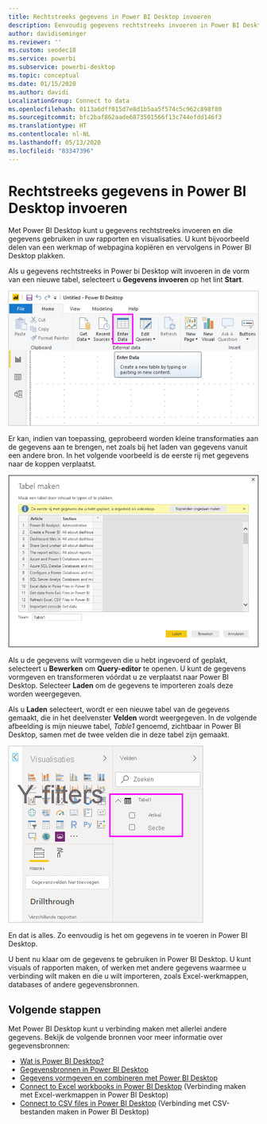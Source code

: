 ```yaml
---
title: Rechtstreeks gegevens in Power BI Desktop invoeren
description: Eenvoudig gegevens rechtstreeks invoeren in Power BI Desktop
author: davidiseminger
ms.reviewer: ''
ms.custom: seodec18
ms.service: powerbi
ms.subservice: powerbi-desktop
ms.topic: conceptual
ms.date: 01/15/2020
ms.author: davidi
LocalizationGroup: Connect to data
ms.openlocfilehash: 0113a6dff015d7e8d1b5aa5f574c5c962c898f80
ms.sourcegitcommit: bfc2baf862aade6873501566f13c744efdd146f3
ms.translationtype: HT
ms.contentlocale: nl-NL
ms.lasthandoff: 05/13/2020
ms.locfileid: "83347396"
---
```

# <a name="enter-data-directly-into-power-bi-desktop"></a>Rechtstreeks gegevens in Power BI Desktop invoeren

Met Power BI Desktop kunt u gegevens rechtstreeks invoeren en die gegevens gebruiken in uw rapporten en visualisaties. U kunt bijvoorbeeld delen van een werkmap of webpagina kopiëren en vervolgens in Power BI Desktop plakken.

Als u gegevens rechtstreeks in Power bi Desktop wilt invoeren in de vorm van een nieuwe tabel, selecteert u **Gegevens invoeren** op het lint **Start**.

![Selecteer in Start de optie Gegevens invoeren](media/desktop-enter-data-directly-into-desktop/enter-data-directly_1.png)

Er kan, indien van toepassing, geprobeerd worden kleine transformaties aan de gegevens aan te brengen, net zoals bij het laden van gegevens vanuit een andere bron. In het volgende voorbeeld is de eerste rij met gegevens naar de koppen verplaatst.

![Gegevens met de eerste rij als kolomtitels](media/desktop-enter-data-directly-into-desktop/enter-data-directly_2.png)

Als u de gegevens wilt vormgeven die u hebt ingevoerd of geplakt, selecteert u **Bewerken** om **Query-editor** te openen. U kunt de gegevens vormgeven en transformeren vóórdat u ze verplaatst naar Power BI Desktop. Selecteer **Laden** om de gegevens te importeren zoals deze worden weergegeven.

Als u **Laden** selecteert, wordt er een nieuwe tabel van de gegevens gemaakt, die in het deelvenster **Velden** wordt weergegeven. In de volgende afbeelding is mijn nieuwe tabel, *Table1* genoemd, zichtbaar in Power BI Desktop, samen met de twee velden die in deze tabel zijn gemaakt.

![Velden geladen in Power BI Desktop](media/desktop-enter-data-directly-into-desktop/enter-data-directly_3.png)

En dat is alles. Zo eenvoudig is het om gegevens in te voeren in Power BI Desktop.

U bent nu klaar om de gegevens te gebruiken in Power BI Desktop. U kunt visuals of rapporten maken, of werken met andere gegevens waarmee u verbinding wilt maken en die u wilt importeren, zoals Excel-werkmappen, databases of andere gegevensbronnen.

## <a name="next-steps"></a>Volgende stappen

Met Power BI Desktop kunt u verbinding maken met allerlei andere gegevens. Bekijk de volgende bronnen voor meer informatie over gegevensbronnen:

* [Wat is Power BI Desktop?](../fundamentals/desktop-what-is-desktop.md)
* [Gegevensbronnen in Power BI Desktop](desktop-data-sources.md)
* [Gegevens vormgeven en combineren met Power BI Desktop](desktop-shape-and-combine-data.md)
* [Connect to Excel workbooks in Power BI Desktop](desktop-connect-excel.md) (Verbinding maken met Excel-werkmappen in Power BI Desktop)
* [Connect to CSV files in Power BI Desktop](desktop-connect-csv.md) (Verbinding met CSV-bestanden maken in Power BI Desktop)
